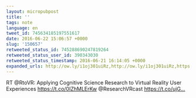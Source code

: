 ```yaml
---
layout: micropubpost
title: ''
tags: note
language: en
tweet_id: 745634185197551617
date: 2016-06-22 15:06:57 +0000
slug: '150657'
retweeted_status_id: 745288690247819264
retweeted_status_user_id: 390343030
retweeted_status_timestamp: 2016-06-21 16:14:05 +0000
expanded_urls: http://ow.ly/i1oj301uiRz,http://ow.ly/i1oj301uiRz,https://twitter.com/RtoVR/status/745288690247819264/photo/1
---
```

RT @RtoVR: Applying Cognitive Science Research to Virtual Reality User Experiences https://t.co/0IZhMLErKw @ResearchVRcast https://t.co/ujG…
